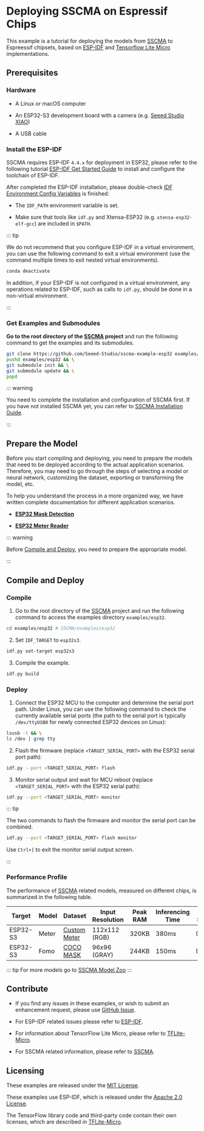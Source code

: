 # Deploying SSCMA on Espressif Chips

This example is a tutorial for deploying the models from [SSCMA](https://github.com/Seeed-Studio/ModelAssistant) to Espreessif chipsets, based on [ESP-IDF](https://github.com/espressif/esp-idf) and [Tensorflow Lite Micro](https://github.com/tensorflow/tflite-micro) implementations.

## Prerequisites

### Hardware

- A Linux or macOS computer

- An ESP32-S3 development board with a camera (e.g. [Seeed Studio XIAO](https://www.seeedstudio.com/XIAO-ESP32S3-Sense-p-5639.html))

- A USB cable

### Install the ESP-IDF

SSCMA requires ESP-IDF `4.4.x` for deployment in ESP32, please refer to the following tutorial [ESP-IDF Get Started Guide](https://docs.espressif.com/projects/esp-idf/en/latest/get-started/index.html) to install and configure the toolchain of ESP-IDF.

After completed the ESP-IDF installation, please double-check [IDF Environment Config Variables](https://docs.espressif.com/projects/esp-idf/en/latest/get-started/index.html#step-4-set-up-the-environment-variables) is finished:

- The `IDF_PATH` environment variable is set.

- Make sure that tools like `idf.py` and Xtensa-ESP32 (e.g. `xtensa-esp32-elf-gcc`) are included in `$PATH`.

::: tip

We do not recommend that you configure ESP-IDF in a virtual environment, you can use the following command to exit a virtual environment (use the command multiple times to exit nested virtual environments).

```sh
conda deactivate
```

In addition, if your ESP-IDF is not configured in a virtual environment, any operations related to ESP-IDF, such as calls to `idf.py`, should be done in a non-virtual environment.

:::

### Get Examples and Submodules

**Go to the root directory of the [SSCMA](https://github.com/Seeed-Studio/ModelAssistant) project** and run the following command to get the examples and its submodules.

```sh
git clone https://github.com/Seeed-Studio/sscma-example-esp32 examples/esp32 && \
pushd examples/esp32 && \
git submodule init && \
git submodule update && \
popd
```

::: warning

You need to complete the installation and configuration of SSCMA first. If you have not installed SSCMA yet, you can refer to [SSCMA Installation Guide](../../introduction/installation.md).

:::

## Prepare the Model

Before you start compiling and deploying, you need to prepare the models that need to be deployed according to the actual application scenarios. Therefore, you may need to go through the steps of selecting a model or neural network, customizing the dataset, exporting or transforming the model, etc.

To help you understand the process in a more organized way, we have written complete documentation for different application scenarios.

- [**ESP32 Mask Detection**](./mask_detection.md)

- [**ESP32 Meter Reader**](./meter_reader.md)

::: warning

Before [Compile and Deploy](#compile-and-deploy), you need to prepare the appropriate model.

:::

## Compile and Deploy

### Compile

1. Go to the root directory of the [SSCMA](https://github.com/Seeed-Studio/ModelAssistant) project and run the following command to access the examples directory `examples/esp32`.

```sh
cd examples/esp32 # SSCMA/examples/esp32
```

2. Set `IDF_TARGET` to `esp32s3`.

```sh
idf.py set-target esp32s3
```

3. Compile the example.

```sh
idf.py build
```

### Deploy

1. Connect the ESP32 MCU to the computer and determine the serial port path. Under Linux, you can use the following command to check the currently available serial ports (the path to the serial port is typically `/dev/ttyUSB0` for newly connected ESP32 devices on Linux):

```sh
lsusb -t && \
ls /dev | grep tty
```

2. Flash the firmware (replace `<TARGET_SERIAL_PORT>` with the ESP32 serial port path):

```sh
idf.py --port <TARGET_SERIAL_PORT> flash
```

3. Monitor serial output and wait for MCU reboot (replace `<TARGET_SERIAL_PORT>` with the ESP32 serial path):

```sh
idf.py --port <TARGET_SERIAL_PORT> monitor
```

::: tip

The two commands to flash the firmware and monitor the serial port can be combined.

```sh
idf.py --port <TARGET_SERIAL_PORT> flash monitor
```

Use `Ctrl+]` to exit the monitor serial output screen.

:::

### Performance Profile

The performance of [SSCMA](https://github.com/Seeed-Studio/ModelAssistant)  related models, measured on different chips, is summarized in the following table.

| Target | Model | Dataset | Input Resolution | Peak RAM | Inferencing  Time | F1 Score | Link |
|--|--|--|--|--|--|--|--|
| ESP32-S3 | Meter | [Custom Meter](https://files.seeedstudio.com/wiki/sscma/meter.zip) | 112x112 (RGB) | 320KB | 380ms | 97% | [pfld_meter_int8.tflite](https://github.com/Seeed-Studio/ModelAssistant/releases/tag/model_zoo) |
| ESP32-S3 | Fomo | [COCO MASK](https://files.seeedstudio.com/wiki/sscma/coco_mask.zip) | 96x96 (GRAY) | 244KB | 150ms | 99.5% | [fomo_mask_int8.tflite](https://github.com/Seeed-Studio/ModelAssistant/releases/tag/model_zoo) |

::: tip
For more models go to [SSCMA Model Zoo](https://github.com/Seeed-Studio/sscma-model-zoo)
:::

## Contribute

- If you find any issues in these examples, or wish to submit an enhancement request, please use [GitHub Issue](https://github.com/Seeed-Studio/ModelAssistant).

- For ESP-IDF related issues please refer to [ESP-IDF](https://github.com/espressif/esp-idf).

- For information about TensorFlow Lite Micro, please refer to [TFLite-Micro](https://github.com/tensorflow/tflite-micro).

- For SSCMA related information, please refer to [SSCMA](https://github.com/Seeed-Studio/ModelAssistant).

## Licensing

These examples are released under the [MIT License](../../community/licenses.md).

These examples use ESP-IDF, which is released under the [Apache 2.0 License](https://github.com/espressif/esp-idf/blob/master/LICENSE).

The TensorFlow library code and third-party code contain their own licenses, which are described in [TFLite-Micro](https://github.com/tensorflow/tflite-micro).
